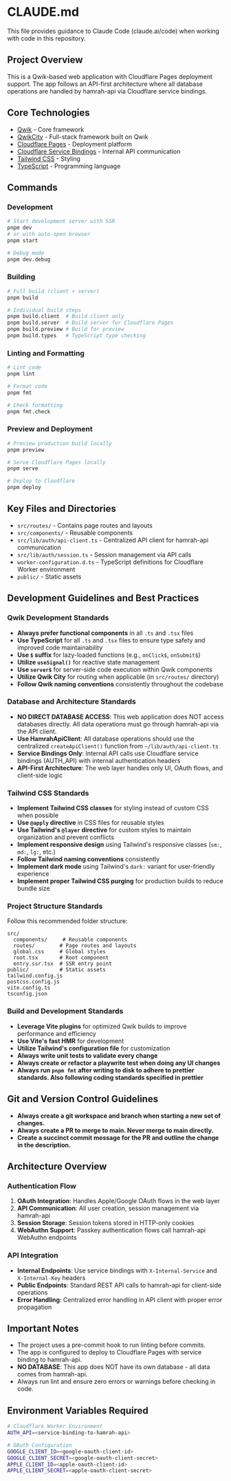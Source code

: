 # CLAUDE.md

This file provides guidance to Claude Code (claude.ai/code) when working with code in this repository.

## Project Overview

This is a Qwik-based web application with Cloudflare Pages deployment support. The app follows an API-first architecture where all database operations are handled by hamrah-api via Cloudflare service bindings.

## Core Technologies

- [Qwik](https://qwik.dev/) - Core framework
- [QwikCity](https://qwik.dev/qwikcity/overview/) - Full-stack framework built on Qwik
- [Cloudflare Pages](https://pages.cloudflare.com/) - Deployment platform
- [Cloudflare Service Bindings](https://developers.cloudflare.com/workers/runtime-apis/service-bindings/) - Internal API communication
- [Tailwind CSS](https://tailwindcss.com/) - Styling
- [TypeScript](https://www.typescriptlang.org/) - Programming language

## Commands

### Development

```bash
# Start development server with SSR
pnpm dev
# or with auto-open browser
pnpm start

# Debug mode
pnpm dev.debug
```

### Building

```bash
# Full build (client + server)
pnpm build

# Individual build steps
pnpm build.client  # Build client only
pnpm build.server  # Build server for Cloudflare Pages
pnpm build.preview # Build for preview
pnpm build.types   # TypeScript type checking
```

### Linting and Formatting

```bash
# Lint code
pnpm lint

# Format code
pnpm fmt

# Check formatting
pnpm fmt.check
```

### Preview and Deployment

```bash
# Preview production build locally
pnpm preview

# Serve Cloudflare Pages locally
pnpm serve

# Deploy to Cloudflare
pnpm deploy
```

## Key Files and Directories

- `src/routes/` - Contains page routes and layouts
- `src/components/` - Reusable components
- `src/lib/auth/api-client.ts` - Centralized API client for hamrah-api communication
- `src/lib/auth/session.ts` - Session management via API calls
- `worker-configuration.d.ts` - TypeScript definitions for Cloudflare Worker environment
- `public/` - Static assets

## Development Guidelines and Best Practices

### Qwik Development Standards

- **Always prefer functional components** in all `.ts` and `.tsx` files
- **Use TypeScript** for all `.ts` and `.tsx` files to ensure type safety and improved code maintainability
- **Use `$` suffix** for lazy-loaded functions (e.g., `onClick$`, `onSubmit$`)
- **Utilize `useSignal()`** for reactive state management
- **Use `server$`** for server-side code execution within Qwik components
- **Utilize Qwik City** for routing when applicable (in `src/routes/` directory)
- **Follow Qwik naming conventions** consistently throughout the codebase

### Database and Architecture Standards

- **NO DIRECT DATABASE ACCESS**: This web application does NOT access databases directly. All data operations must go through hamrah-api via the API client.
- **Use HamrahApiClient**: All database operations should use the centralized `createApiClient()` function from `~/lib/auth/api-client.ts`
- **Service Bindings Only**: Internal API calls use Cloudflare service bindings (AUTH_API) with internal authentication headers
- **API-First Architecture**: The web layer handles only UI, OAuth flows, and client-side logic

### Tailwind CSS Standards

- **Implement Tailwind CSS classes** for styling instead of custom CSS when possible
- **Use `@apply` directive** in CSS files for reusable styles
- **Use Tailwind's `@layer` directive** for custom styles to maintain organization and prevent conflicts
- **Implement responsive design** using Tailwind's responsive classes (`sm:`, `md:`, `lg:`, etc.)
- **Follow Tailwind naming conventions** consistently
- **Implement dark mode** using Tailwind's `dark:` variant for user-friendly experience
- **Implement proper Tailwind CSS purging** for production builds to reduce bundle size

### Project Structure Standards

Follow this recommended folder structure:

```
src/
  components/     # Reusable components
  routes/        # Page routes and layouts
  global.css     # Global styles
  root.tsx       # Root component
  entry.ssr.tsx  # SSR entry point
public/          # Static assets
tailwind.config.js
postcss.config.js
vite.config.ts
tsconfig.json
```

### Build and Development Standards

- **Leverage Vite plugins** for optimized Qwik builds to improve performance and efficiency
- **Use Vite's fast HMR** for development
- **Utilize Tailwind's configuration file** for customization
- **Always write unit tests to validate every change**
- **Always create or refactor a playwrite test when doing any UI changes**
- **Always run `pnpm fmt` after writing to disk to adhere to prettier standards. Also following coding standards specified in prettier**

## Git and Version Control Guidelines

- **Always create a git workspace and branch when starting a new set of changes.**
- **Always create a PR to merge to main. Never merge to main directly.**
- **Create a succinct commit message for the PR and outline the change in the description.**

## Architecture Overview

### Authentication Flow
1. **OAuth Integration**: Handles Apple/Google OAuth flows in the web layer
2. **API Communication**: All user creation, session management via hamrah-api
3. **Session Storage**: Session tokens stored in HTTP-only cookies
4. **WebAuthn Support**: Passkey authentication flows call hamrah-api WebAuthn endpoints

### API Integration
- **Internal Endpoints**: Use service bindings with `X-Internal-Service` and `X-Internal-Key` headers
- **Public Endpoints**: Standard REST API calls to hamrah-api for client-side operations
- **Error Handling**: Centralized error handling in API client with proper error propagation

## Important Notes

- The project uses a pre-commit hook to run linting before commits.
- The app is configured to deploy to Cloudflare Pages with service binding to hamrah-api.
- **NO DATABASE**: This app does NOT have its own database - all data comes from hamrah-api.
- Always run lint and ensure zero errors or warnings before checking in code.

## Environment Variables Required

```bash
# Cloudflare Worker Environment
AUTH_API=<service-binding-to-hamrah-api>

# OAuth Configuration
GOOGLE_CLIENT_ID=<google-oauth-client-id>
GOOGLE_CLIENT_SECRET=<google-oauth-client-secret>
APPLE_CLIENT_ID=<apple-oauth-client-id>
APPLE_CLIENT_SECRET=<apple-oauth-client-secret>
```
